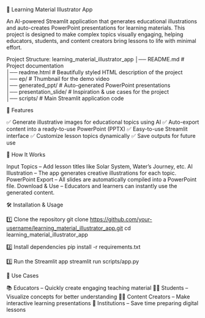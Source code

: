🎨 Learning Material Illustrator App

An AI-powered Streamlit application that generates educational illustrations and auto-creates PowerPoint presentations for learning materials. This project is designed to make complex topics visually engaging, helping educators, students, and content creators bring lessons to life with minimal effort.


Project Structure:
learning_material_illustrator_app
│── README.md                # Project documentation  
│── readme.html              # Beautifully styled HTML description of the project  
│── ep/                      # Thumbnail for the demo video  
│── generated_ppt/           # Auto-generated PowerPoint presentations  
│── presentation_slide/      # Inspiration & use cases for the project  
│── scripts/                 # Main Streamlit application code  


🚀 Features

✅ Generate illustrative images for educational topics using AI
✅ Auto-export content into a ready-to-use PowerPoint (PPTX)
✅ Easy-to-use Streamlit interface
✅ Customize lesson topics dynamically
✅ Save outputs for future use


📖 How It Works

Input Topics – Add lesson titles like Solar System, Water’s Journey, etc.
AI Illustration – The app generates creative illustrations for each topic.
PowerPoint Export – All slides are automatically compiled into a PowerPoint file.
Download & Use – Educators and learners can instantly use the generated content.


🛠️ Installation & Usage

1️⃣ Clone the repository
git clone https://github.com/your-username/learning_material_illustrator_app.git
cd learning_material_illustrator_app

2️⃣ Install dependencies
pip install -r requirements.txt

3️⃣ Run the Streamlit app
streamlit run scripts/app.py

🌟 Use Cases

📚 Educators – Quickly create engaging teaching material
👩‍🎓 Students – Visualize concepts for better understanding
🧑‍💻 Content Creators – Make interactive learning presentations
🏫 Institutions – Save time preparing digital lessons


